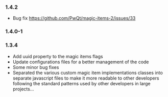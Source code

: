 ### 1.4.2

- Bug fix https://github.com/PwQt/magic-items-2/issues/33

### 1.4.0-1

### 1.3.4

- Add uuid property to the magic items flags
- Update configurations files for a better management of the code
- Some minor bug fixes
- Separated the various custom magic item implementations classes into separate javascript files to make it more readable to other developers following the standard patterns used by other developers in large projects...
